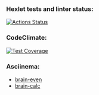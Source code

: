 ### Hexlet tests and linter status:

[![Actions Status](https://github.com/Alayzcer/python-project-49/workflows/hexlet-check/badge.svg)](https://github.com/Alayzcer/python-project-49/actions)

### CodeClimate:

[![Test Coverage](https://api.codeclimate.com/v1/badges/348a176e1511ca661fda/test_coverage)](https://codeclimate.com/github/Alayzcer/python-project-49/test_coverage)

### Asciinema:

- [brain-even](https://asciinema.org/a/G0GQJTq14xdFY3lEDFomQI5Ts)
- [brain-calc](https://asciinema.org/a/cSqNci4gNsbhCcOtRbX9OF7iM)
